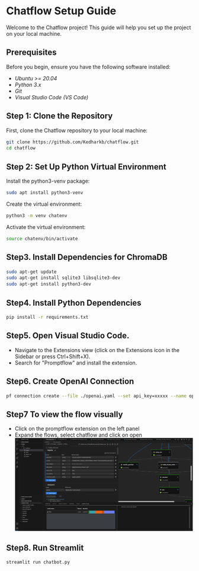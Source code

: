 # Chatflow Setup Guide

Welcome to the Chatflow project! This guide will help you set up the project on your local machine.

## Prerequisites

Before you begin, ensure you have the following software installed:

- *Ubuntu >= 20.04*
- *Python 3.x*
- *Git*
- *Visual Studio Code (VS Code)*

## Step 1: Clone the Repository

First, clone the Chatflow repository to your local machine:

```bash
git clone https://github.com/Kedharkb/chatflow.git  
cd chatflow
```
## Step 2: Set Up Python Virtual Environment

Install the python3-venv package:
```bash
sudo apt install python3-venv
```

Create the virtual environment:
```bash
python3 -m venv chatenv
```

Activate the virtual environment:
```bash
source chatenv/bin/activate 
```

## Step3. Install Dependencies for ChromaDB 
```bash
sudo apt-get update 
sudo apt-get install sqlite3 libsqlite3-dev 
sudo apt-get install python3-dev 
```

## Step4. Install Python Dependencies 
```bash
pip install -r requirements.txt
```

## Step5. Open Visual Studio Code.
- Navigate to the Extensions view (click on the Extensions icon in the Sidebar or press Ctrl+Shift+X).
- Search for "Promptflow" and install the extension. 

## Step6.  Create OpenAI Connection 
```bash
pf connection create --file ./openai.yaml --set api_key=xxxxx --name open_ai_connection
```

## Step7 To view the flow visually 
- Click on the promptflow extension on the left panel 
- Expand the flows, select chatflow and click on open
![Alt text](assets/promptflow_visual.png)


## Step8.  Run Streamlit
```bash
streamlit run chatbot.py
```


